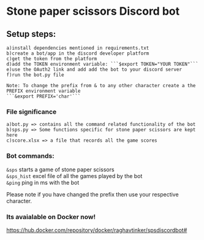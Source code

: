 # Stone paper scissors Discord bot

## Setup steps:
    a)install dependencies mentioned in requirements.txt
    b)create a bot/app in the discord developer platform
    c)get the token from the platform
    d)add the TOKEN environment variable: ```$export TOKEN="YOUR TOKEN"```
    e)use the OAuth2 link and add add the bot to your discord server
    f)run the bot.py file
    
    Note: To change the prefix from & to any other character create a the PREFIX environment variable
    ```&export PREFIX='char'```

### File significance
    a)bot.py => contains all the command related functionality of the bot
    b)sps.py => Some functions specific for stone paper scissors are kept here
    c)score.xlsx => a file that records all the game scores 

### Bot commands:

`&sps` starts a game of stone paper scissors<br>
`&sps_hist` excel file of all the games played by the bot<br>
`&ping` ping in ms with the bot

Please note if you have changed the prefix then use your respective character.


### Its avaialable on Docker now!
  https://hub.docker.com/repository/docker/raghavtinker/spsdiscordbot#
